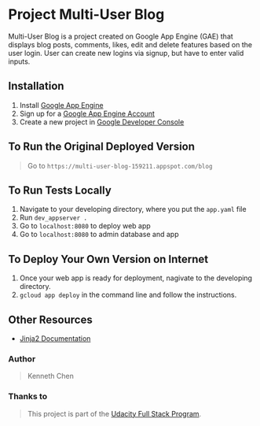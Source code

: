 # Project Multi-User Blog
Multi-User Blog is a project created on Google App Engine (GAE) that displays blog posts, comments, likes, edit and delete features based on the user login. User can create new logins via signup, but have to enter valid inputs.

## Installation

1. Install [Google App Engine](https://cloud.google.com/appengine/downloads#Google_App_Engine_SDK_for_Python)
2. Sign up for a [Google App Engine Account](https://console.cloud.google.com/appengine/)
3. Create a new project in [Google Developer Console](https://console.cloud.google.com/)

## To Run the Original Deployed Version
> Go to `https://multi-user-blog-159211.appspot.com/blog`

## To Run Tests Locally
1. Navigate to your developing directory, where you put the `app.yaml` file
2. Run `dev_appserver .`
3. Go to `localhost:8080` to deploy web app
4. Go to `localhost:8080` to admin database and app

## To Deploy Your Own Version on Internet
1. Once your web app is ready for deployment, nagivate to the developing directory.
2. `gcloud app deploy` in the command line and follow the instructions.

## Other Resources
- [Jinja2 Documentation](http://jinja.pocoo.org/docs/2.9/)

### Author
> Kenneth Chen
### Thanks to
> This project is part of the [Udacity Full Stack Program](https://classroom.udacity.com/nanodegrees/nd004/syllabus).